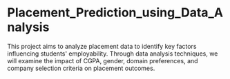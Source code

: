 # Placement_Prediction_using_Data_Analysis
This project aims to analyze placement data to identify key factors influencing students' employability. Through data analysis techniques, we will examine the impact of CGPA, gender, domain preferences, and company selection criteria on placement outcomes. 
